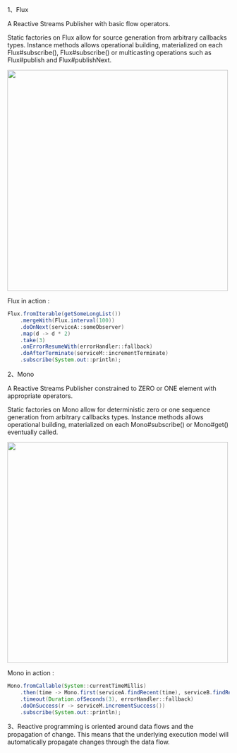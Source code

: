1、Flux

A Reactive Streams Publisher with basic flow operators.

Static factories on Flux allow for source generation from arbitrary callbacks types.
Instance methods allows operational building, materialized on each Flux#subscribe(), Flux#subscribe() or multicasting operations such as Flux#publish and Flux#publishNext.

[<img src="https://raw.githubusercontent.com/reactor/reactor-core/v3.0.5.RELEASE/src/docs/marble/flux.png" width="500">](http://projectreactor.io/docs/core/release/api/reactor/core/publisher/Flux.html)

Flux in action :
```java
Flux.fromIterable(getSomeLongList())
    .mergeWith(Flux.interval(100))
    .doOnNext(serviceA::someObserver)
    .map(d -> d * 2)
    .take(3)
    .onErrorResumeWith(errorHandler::fallback)
    .doAfterTerminate(serviceM::incrementTerminate)
    .subscribe(System.out::println);
```
2、Mono

A Reactive Streams Publisher constrained to ZERO or ONE element with appropriate operators.

Static factories on Mono allow for deterministic zero or one sequence generation from arbitrary callbacks types.
Instance methods allows operational building, materialized on each Mono#subscribe() or Mono#get() eventually called.

[<img src="https://raw.githubusercontent.com/reactor/reactor-core/v3.0.5.RELEASE/src/docs/marble/mono.png" width="500">](http://projectreactor.io/docs/core/release/api/reactor/core/publisher/Mono.html)

Mono in action :
```java
Mono.fromCallable(System::currentTimeMillis)
    .then(time -> Mono.first(serviceA.findRecent(time), serviceB.findRecent(time)))
    .timeout(Duration.ofSeconds(3), errorHandler::fallback)
    .doOnSuccess(r -> serviceM.incrementSuccess())
    .subscribe(System.out::println);
```

3、Reactive programming is oriented around data flows and the propagation of change. This means that the underlying execution model will automatically propagate changes through the data flow.




